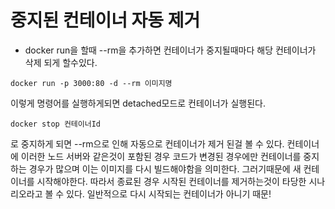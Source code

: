 # 중지된 컨테이너 자동 제거

- docker run을 할때 --rm을 추가하면 컨테이너가 중지될때마다 해당 컨테이너가 삭제 되게 할수있다.

```
docker run -p 3000:80 -d --rm 이미지명
```

이렇게 명령어를 실행하게되면 detached모드로 컨테이너가 실행된다.

```
docker stop 컨테이너Id
```

로 중지하게 되면 --rm으로 인해 자동으로 컨테이너가 제거 된걸 볼 수 있다. 컨테이너에 이러한 노드 서버와 같은것이 포함된 경우 코드가 변경된 경우에만 컨테이너를 중지하는 경우가 많으며 이는 이미지를 다시 빌드해야함을 의미한다. 그러기때문에 새 컨테이너를 시작해야한다. 따라서 종료된 경우 시작된 컨테이너를 제거하는것이 타당한 시나리오라고 볼 수 있다. 일반적으로 다시 시작되는 컨테이너가 아니기 때문!
